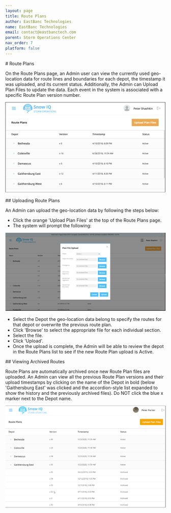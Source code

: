 ```yaml
---
layout: page
title: Route Plans
author: EastBanc Technologies
name: EastBanc Technologies
email: contact@eastbanctech.com
parent: Storm Operations Center
nav_order: 7
platform: false
---
```


<section id="Route-Plans" markdown="1">
# Route Plans<a name="Route-Plans"></a>

On the Route Plans page, an Admin user can view the currently used geo-location data for route lines and boundaries for each depot, the timestamp it was uploaded, and its current status. Additionally, the Admin can Upload Plan Files to update the data. Each event in the system is associated with a specific Route Plan version number. 

![Screenshot 2021-03-05 115857](/image/portal/route-plans.png)

<section id="Uploading-Route-Plans" markdown="1">
## Uploading Route Plans<a name="Uploading-Route-Plans"></a>

An Admin can upload the geo-location data by following the steps below:

* Click the orange 'Upload Plan Files' at the top of the Route Plans page.
* The system will prompt the following:

![Screenshot 2021-03-05 115918](/image/portal/uploading-route-plans.png)

* Select the Depot the geo-location data belong to specify the routes for that depot or overwrite the previous route plan.
* Click 'Browse' to select the appropriate file for each individual section.
* Select the file.
* Click 'Upload'.
* Once the upload is complete, the  Admin will be able to review the depot in the Route Plans list to see if the new Route Plan upload is Active.
</section>

<section id="Viewing-Archived-Routes" markdown="1">
## Viewing Archived Routes<a name="Viewing-Archived-Routes"></a>

Route Plans are automatically archived once new Route Plan files are uploaded. An Admin can view all the previous Route Plan versions and their upload timestamps by clicking on the name of the Depot in bold (below 'Gaithersburg East' was clicked and the accordion-style list expanded to show the history and the previously archived files). Do NOT click the blue x marker next to the Depot name.

![Screenshot 2021-03-05 115938](/image/portal/archived-routes.png)
</section>
</section>

